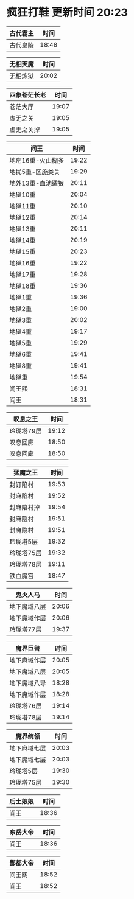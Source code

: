 # 疯狂打鞋 更新时间 20:23

| 古代霸主   | 时间    |
|--------|-------|
| 古代皇陵 | 18:48 |

| 无相天魔   | 时间    |
|--------|-------|
| 无相炼狱 | 20:02 |

| 四象苍茫长老   | 时间    |
|--------|-------|
| 苍茫大厅 | 19:07 |
| 虚无之关 | 19:05 |
| 虚无之关掉 | 19:05 |

| 间王   | 时间    |
|--------|-------|
| 地疙16重-火山糊多 | 19:22 |
| 地扰5重-区施类关 | 19:29 |
| 地外13重-血池适狼 | 20:11 |
| 地狱10重 | 20:04 |
| 地狱11重 | 20:10 |
| 地狱12重 | 20:14 |
| 地狱13重 | 20:11 |
| 地狱14重 | 20:19 |
| 地狱15重 | 20:23 |
| 地狱16重 | 19:22 |
| 地狱17重 | 19:28 |
| 地狱18重 | 19:36 |
| 地狱1重 | 19:36 |
| 地狱2重 | 19:00 |
| 地狱3重 | 20:02 |
| 地狱4重 | 19:17 |
| 地狱5重 | 19:29 |
| 地狱6重 | 19:41 |
| 地狱8重 | 19:41 |
| 地狱重 | 19:54 |
| 闻王熙 | 18:31 |
| 阎王 | 18:31 |

| 叹息之王   | 时间    |
|--------|-------|
| 玲珑塔79层 | 19:12 |
| 叹息回廓 | 18:50 |
| 叹息回廊 | 18:50 |

| 猛魔之王   | 时间    |
|--------|-------|
| 封订陷村 | 19:53 |
| 封麻陷村 | 19:52 |
| 封麻陷村掉 | 19:54 |
| 封麻隐村 | 19:51 |
| 封魔隐村 | 19:51 |
| 玲珑塔5层 | 19:32 |
| 玲珑塔75层 | 19:32 |
| 玲珑塔78层 | 19:11 |
| 铁血魔宫 | 18:47 |

| 鬼火人马   | 时间    |
|--------|-------|
| 地下魔域八层 | 20:06 |
| 地下魔域作层 | 20:06 |
| 玲珑塔77层 | 19:37 |

| 魔界巨兽   | 时间    |
|--------|-------|
| 地下麻域作层 | 20:05 |
| 地下魔域八层 | 20:05 |
| 地下魔域八导 | 18:28 |
| 地下魔域作层 | 18:28 |
| 玲珑塔76层 | 19:14 |
| 玲珑塔78层 | 19:14 |

| 魔界统领   | 时间    |
|--------|-------|
| 地下麻域七层 | 20:03 |
| 地下魔域七层 | 20:03 |
| 玲珑塔5层 | 19:30 |
| 玲珑塔75层 | 19:30 |

| 后土娘娘   | 时间    |
|--------|-------|
| 阎王 | 18:36 |

| 东岳大帝   | 时间    |
|--------|-------|
| 阎王 | 18:36 |

| 酆都大帝   | 时间    |
|--------|-------|
| 间王网 | 18:52 |
| 阎王 | 18:52 |